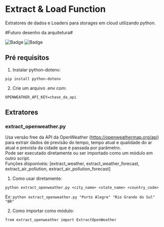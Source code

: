 # Extract & Load Function

Extratores de dados e Loaders para storages em cloud utilizando python.

#Futuro desenho da arquitetura#

![Badge](https://img.shields.io/badge/status-em%20desenvolvimento-yellow)
![Badge](https://img.shields.io/badge/license-MIT-blue)

## Pré requisitos

1. Instalar python-dotenv:

`pip install python-dotenv`

2. Crie um arquivo .env com:

`OPENWEATHER_API_KEY=chave_da_api`


## Extratores

### extract_openweather.py 

Usa versão free da API da OpenWeather (https://openweathermap.org/api) para extrair dados de previsão do tempo, tempo atual e qualidade do ar atual e prevista da cidade que é passada por parâmetro.  
Pode ser executado diretamente ou ser importado como um módulo em outro script.  
Funções disponíveis: [extract_weather, extract_weather_forecast, extract_air_pollution, extract_air_pollution_forecast]

1. Como usar diretamente: 

`python extract_openweather.py <city_name> <state_name> <country_code>`

Ex: `python extract_openweather.py "Porto Alegre" "Rio Grande do Sul" "BR"`

2. Como importar como módulo:

`from extract_openweather import ExtractOpenWeather`